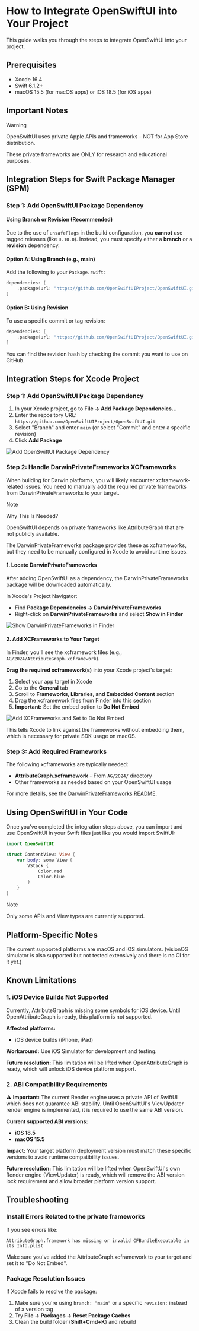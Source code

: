 # How to Integrate OpenSwiftUI into Your Project

This guide walks you through the steps to integrate OpenSwiftUI into your project.

## Prerequisites

- Xcode 16.4
- Swift 6.1.2+
- macOS 15.5 (for macOS apps) or iOS 18.5 (for iOS apps)

## Important Notes

> [!WARNING]
> OpenSwiftUI uses private Apple APIs and frameworks - NOT for App Store distribution.
>
> These private frameworks are ONLY for research and educational purposes.

## Integration Steps for Swift Package Manager (SPM)

### Step 1: Add OpenSwiftUI Package Dependency

#### Using Branch or Revision (Recommended)

Due to the use of `unsafeFlags` in the build configuration, you **cannot** use tagged releases (like `0.10.0`). Instead, you must specify either a **branch** or a **revision** dependency.

#### Option A: Using Branch (e.g., main)

Add the following to your `Package.swift`:

```swift
dependencies: [
    .package(url: "https://github.com/OpenSwiftUIProject/OpenSwiftUI.git", branch: "main"),
]
```

#### Option B: Using Revision

To use a specific commit or tag revision:

```swift
dependencies: [
    .package(url: "https://github.com/OpenSwiftUIProject/OpenSwiftUI.git", revision: "97347dadc"),
]
```

You can find the revision hash by checking the commit you want to use on GitHub.

## Integration Steps for Xcode Project

### Step 1: Add OpenSwiftUI Package Dependency

1. In your Xcode project, go to **File → Add Package Dependencies...**
2. Enter the repository URL: `https://github.com/OpenSwiftUIProject/OpenSwiftUI.git`
3. Select "Branch" and enter `main` (or select "Commit" and enter a specific revision)
4. Click **Add Package**

![Add OpenSwiftUI Package Dependency](Screenshots/Integration/add-package-dependency.png)

### Step 2: Handle DarwinPrivateFrameworks XCFrameworks

When building for Darwin platforms, you will likely encounter xcframework-related issues. You need to manually add the required private frameworks from DarwinPrivateFrameworks to your target.

> [!NOTE]
> Why This Is Needed?
>
> OpenSwiftUI depends on private frameworks like AttributeGraph that are not publicly available.
>
> The DarwinPrivateFrameworks package provides these as xcframeworks, but they need to be manually configured in Xcode to avoid runtime issues.

#### 1. Locate DarwinPrivateFrameworks

After adding OpenSwiftUI as a dependency, the DarwinPrivateFrameworks package will be downloaded automatically.

In Xcode's Project Navigator:
- Find **Package Dependencies → DarwinPrivateFrameworks**
- Right-click on **DarwinPrivateFrameworks** and select **Show in Finder**

![Show DarwinPrivateFrameworks in Finder](Screenshots/Integration/show-in-finder.png)

#### 2. Add XCFrameworks to Your Target

In Finder, you'll see the xcframework files (e.g., `AG/2024/AttributeGraph.xcframework`).

**Drag the required xcframework(s)** into your Xcode project's target:
1. Select your app target in Xcode
2. Go to the **General** tab
3. Scroll to **Frameworks, Libraries, and Embedded Content** section
4. Drag the xcframework files from Finder into this section
5. **Important:** Set the embed option to **Do Not Embed**

![Add XCFrameworks and Set to Do Not Embed](Screenshots/Integration/add-xcframeworks.png)

This tells Xcode to link against the frameworks without embedding them, which is necessary for private SDK usage on macOS.

### Step 3: Add Required Frameworks

The following xcframeworks are typically needed:
- **AttributeGraph.xcframework** - From `AG/2024/` directory
- Other frameworks as needed based on your OpenSwiftUI usage

For more details, see the [DarwinPrivateFrameworks README](https://github.com/OpenSwiftUIProject/DarwinPrivateFrameworks).

## Using OpenSwiftUI in Your Code

Once you've completed the integration steps above, you can import and use OpenSwiftUI in your Swift files just like you would import SwiftUI:

```swift
import OpenSwiftUI

struct ContentView: View {
    var body: some View {
        VStack {
            Color.red
            Color.blue
        }
    }
}
```

> [!NOTE]
> Only some APIs and View types are currently supported.

## Platform-Specific Notes

The current supported platforms are macOS and iOS simulators. (visionOS simulator is also supported but not tested extensively and there is no CI for it yet.)

## Known Limitations

### 1. iOS Device Builds Not Supported

Currently, AttributeGraph is missing some symbols for iOS device. Until OpenAttributeGraph is ready, this platform is not supported.

**Affected platforms:**
- iOS device builds (iPhone, iPad)

**Workaround:** Use iOS Simulator for development and testing.

**Future resolution:** This limitation will be lifted when OpenAttributeGraph is ready, which will unlock iOS device platform support.

### 2. ABI Compatibility Requirements

⚠️ **Important:** The current Render engine uses a private API of SwiftUI which does not guarantee ABI stability. Until OpenSwiftUI's ViewUpdater render engine is implemented, it is required to use the same ABI version.

**Current supported ABI versions:**
- **iOS 18.5**
- **macOS 15.5**

**Impact:** Your target platform deployment version must match these specific versions to avoid runtime compatibility issues.

**Future resolution:** This limitation will be lifted when OpenSwiftUI's own Render engine (ViewUpdater) is ready, which will remove the ABI version lock requirement and allow broader platform version support.

## Troubleshooting

### Install Errors Related to the private frameworks

If you see errors like:
```
AttributeGraph.framework has missing or invalid CFBundleExecutable in its Info.plist
```

Make sure you've added the AttributeGraph.xcframework to your target and set it to "Do Not Embed".

### Package Resolution Issues

If Xcode fails to resolve the package:
1. Make sure you're using `branch: "main"` or a specific `revision:` instead of a version tag
2. Try **File → Packages → Reset Package Caches**
3. Clean the build folder (**Shift+Cmd+K**) and rebuild